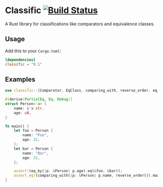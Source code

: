 # Classific [![Build Status](https://travis-ci.com/pozs/classific.svg?branch=master)](https://travis-ci.com/pozs/classific) 

A Rust library for classifications like comparators and equivalence classes.

## Usage

Add this to your `Cargo.toml`:

```toml
[dependencies]
classific = "0.1"
```

## Examples

```rust
use classific::{Comparator, EqClass, comparing_with, reverse_order, eq_by};

#[derive(PartialEq, Eq, Debug)]
struct Person<'a> {
    name: &'a str,
    age: u8,
}

fn main() {
    let foo = Person {
        name: "Foo",
        age: 32,
    };
    let bar = Person {
        name: "Bar",
        age: 32,
    };

    assert!(eq_by(|p: &Person| p.age).eq(&foo, &bar));
    assert_eq!(comparing_with(|p: &Person| p.name, reverse_order()).max(&foo, &bar), &bar);
}
```
